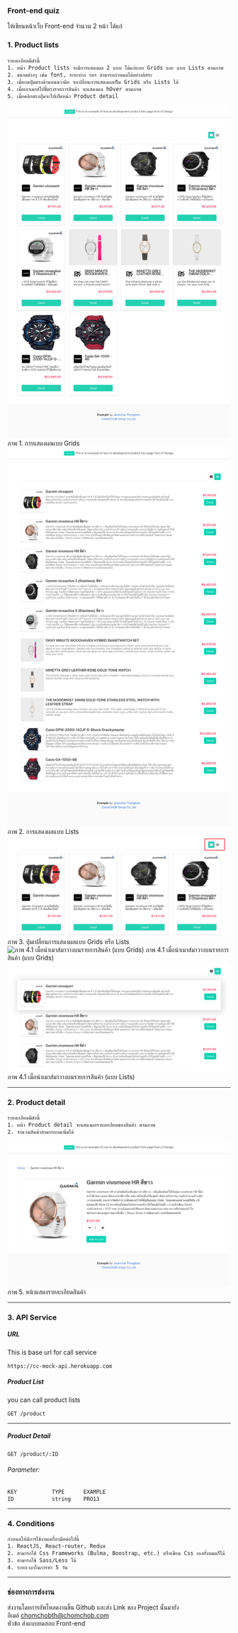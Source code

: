 ### Front-end quiz
ให้เขียนหน้าเว็บ Front-end จำนวน 2 หน้า ได้แก่

### 1. Product lists 
    รายละเอียดมีดังนี้
    1. หน้า Product lists จะมีการแสดงผล 2 แบบ ได้แก่แบบ Grids และ แบบ Lists ตามภาพ
    2. ขนาดต่างๆ เช่น font, ระยะห่าง ฯลฯ สามารถกำหนดได้อย่างอิสระ
    3. เมื่อกดปุ่มตรงด้านบนขวามือ จะเปลี่ยนการแสดงผลเป็น Grids หรือ Lists ได้
    4. เมื่อเอาเมาส์ไปชี้ตรงรายการสินค้า จะแสดงผล hOver ตามภาพ
    5. เมื่อคลิกตรงปุ่มจะไปเปิดหน้า Product detail
![ภาพ 1. การแสดงผลแบบ Grids](/ui/01.ChomCHOB-Example-Grids.png)
ภาพ 1. การแสดงผลแบบ Grids
![ภาพ 2. การแสดงผลแบบ Lists](/ui/02.ChomCHOB-Example-Lists.png)
ภาพ 2. การแสดงผลแบบ Lists
![ภาพ 3. ปุ่มเปลี่ยนการแสดงผลแบบ Grids หรือ Lists](/ui/06.Product-lists-change-views.png)
ภาพ 3. ปุ่มเปลี่ยนการแสดงผลแบบ Grids หรือ Lists
![ภาพ 4.1 เมื่อนำเมาส์มาวางบนรายการสินค้า (แบบ Grids)](/ui/03.ChomCHOB-Example-Grids-On-Hover)
ภาพ 4.1 เมื่อนำเมาส์มาวางบนรายการสินค้า (แบบ Grids)
![ภาพ 4.1   เมื่อนำเมาส์มาวางบนรายการสินค้า (แบบ Lists)](/ui/04.ChomCHOB-Example-Lists-On-Hover.png)
ภาพ 4.1   เมื่อนำเมาส์มาวางบนรายการสินค้า (แบบ Lists) 

---
### 2. Product detail
    รายละเอียดมีดังนี้
    1. หน้า Product detail จะแสดงผลรายละเอียดของสินค้า ตามภาพ
    2. จำนวนสินค้าสามารถกดเพิ่มได้
![ภาพ 5. หน้าแสดงรายละเอียดสินค้า](/ui/05.ChomCHOB-Example-Product-Detail.png)
ภาพ 5. หน้าแสดงรายละเอียดสินค้า

---
### 3. API Service
##### URL
This is base url for call service
```
https://cc-mock-api.herokuapp.com
```

##### Product List
you can call product lists
```
GET /product
```
---

##### Product Detail
```
GET /product/:ID
```
###### Parameter:
    KEY           TYPE      EXAMPLE
    ID            string    PRO13

---
### 4. Conditions
    กำหนดให้มีการใช้งานเครื่องมือต่อไปนี้ 
    1. ReactJS, React-router, Redux
    2. สามารถใช้ Css Frameworks (Bulma, Boostrap, etc.) หรือเขียน Css เองทั้งหมดก็ได้
    3. สามารถใช้ Sass/Less ได้
    4. ระยะเวลาในการทำ 5 วัน

---
### ช่องทางการส่งงาน
ส่งงานโดยการอัพโหลดงานขึ้น Github และส่ง Link ของ Project นั้นมายัง\
อีเมล์ chomchobth@chomchob.com\
หัวข้อ ส่งแบบทดสอบ Front-end